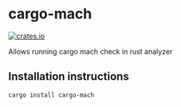# cargo-mach

[![crates.io](https://img.shields.io/crates/v/cargo-mach.svg)](https://crates.io/crates/cargo-mach)

Allows running cargo mach check in rust analyzer

## Installation instructions

```
cargo install cargo-mach
```
